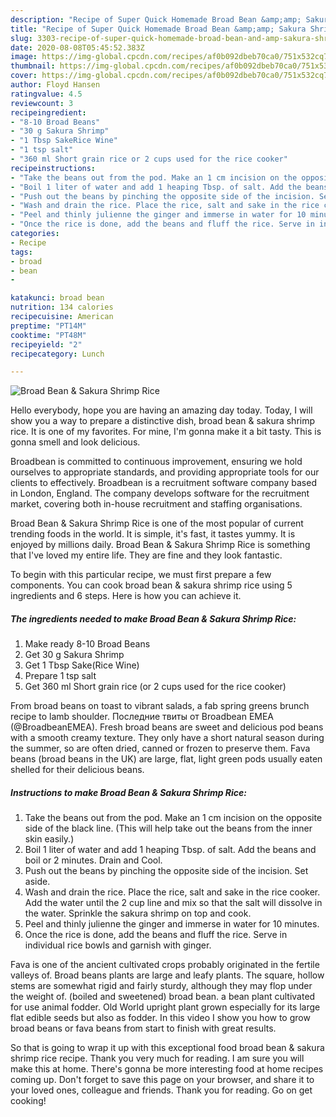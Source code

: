 ```yaml
---
description: "Recipe of Super Quick Homemade Broad Bean &amp;amp; Sakura Shrimp Rice"
title: "Recipe of Super Quick Homemade Broad Bean &amp;amp; Sakura Shrimp Rice"
slug: 3303-recipe-of-super-quick-homemade-broad-bean-and-amp-sakura-shrimp-rice
date: 2020-08-08T05:45:52.383Z
image: https://img-global.cpcdn.com/recipes/af0b092dbeb70ca0/751x532cq70/broad-bean-sakura-shrimp-rice-recipe-main-photo.jpg
thumbnail: https://img-global.cpcdn.com/recipes/af0b092dbeb70ca0/751x532cq70/broad-bean-sakura-shrimp-rice-recipe-main-photo.jpg
cover: https://img-global.cpcdn.com/recipes/af0b092dbeb70ca0/751x532cq70/broad-bean-sakura-shrimp-rice-recipe-main-photo.jpg
author: Floyd Hansen
ratingvalue: 4.5
reviewcount: 3
recipeingredient:
- "8-10 Broad Beans"
- "30 g Sakura Shrimp"
- "1 Tbsp SakeRice Wine"
- "1 tsp salt"
- "360 ml Short grain rice or 2 cups used for the rice cooker"
recipeinstructions:
- "Take the beans out from the pod. Make an 1 cm incision on the opposite side of the black line. (This will help take out the beans from the inner skin easily.)"
- "Boil 1 liter of water and add 1 heaping Tbsp. of salt. Add the beans and boil or 2 minutes. Drain and Cool."
- "Push out the beans by pinching the opposite side of the incision. Set aside."
- "Wash and drain the rice. Place the rice, salt and sake in the rice cooker. Add the water until the 2 cup line and mix so that the salt will dissolve in the water. Sprinkle the sakura shrimp on top and cook."
- "Peel and thinly julienne the ginger and immerse in water for 10 minutes."
- "Once the rice is done, add the beans and fluff the rice. Serve in individual rice bowls and garnish with ginger."
categories:
- Recipe
tags:
- broad
- bean
- 

katakunci: broad bean  
nutrition: 134 calories
recipecuisine: American
preptime: "PT14M"
cooktime: "PT48M"
recipeyield: "2"
recipecategory: Lunch

---
```



![Broad Bean &amp; Sakura Shrimp Rice](https://img-global.cpcdn.com/recipes/af0b092dbeb70ca0/751x532cq70/broad-bean-sakura-shrimp-rice-recipe-main-photo.jpg)

Hello everybody, hope you are having an amazing day today. Today, I will show you a way to prepare a distinctive dish, broad bean &amp; sakura shrimp rice. It is one of my favorites. For mine, I'm gonna make it a bit tasty. This is gonna smell and look delicious.

Broadbean is committed to continuous improvement, ensuring we hold ourselves to appropriate standards, and providing appropriate tools for our clients to effectively. Broadbean is a recruitment software company based in London, England. The company develops software for the recruitment market, covering both in-house recruitment and staffing organisations.

Broad Bean &amp; Sakura Shrimp Rice is one of the most popular of current trending foods in the world. It is simple, it's fast, it tastes yummy. It is enjoyed by millions daily. Broad Bean &amp; Sakura Shrimp Rice is something that I've loved my entire life. They are fine and they look fantastic.


To begin with this particular recipe, we must first prepare a few components. You can cook broad bean &amp; sakura shrimp rice using 5 ingredients and 6 steps. Here is how you can achieve it.

<!--inarticleads1-->

##### The ingredients needed to make Broad Bean &amp; Sakura Shrimp Rice:

1. Make ready 8-10 Broad Beans
1. Get 30 g Sakura Shrimp
1. Get 1 Tbsp Sake(Rice Wine)
1. Prepare 1 tsp salt
1. Get 360 ml Short grain rice (or 2 cups used for the rice cooker)


From broad beans on toast to vibrant salads, a fab spring greens brunch recipe to lamb shoulder. Последние твиты от Broadbean EMEA (@BroadbeanEMEA). Fresh broad beans are sweet and delicious pod beans with a smooth creamy texture. They only have a short natural season during the summer, so are often dried, canned or frozen to preserve them. Fava beans (broad beans in the UK) are large, flat, light green pods usually eaten shelled for their delicious beans. 

<!--inarticleads2-->

##### Instructions to make Broad Bean &amp; Sakura Shrimp Rice:

1. Take the beans out from the pod. Make an 1 cm incision on the opposite side of the black line. (This will help take out the beans from the inner skin easily.)
1. Boil 1 liter of water and add 1 heaping Tbsp. of salt. Add the beans and boil or 2 minutes. Drain and Cool.
1. Push out the beans by pinching the opposite side of the incision. Set aside.
1. Wash and drain the rice. Place the rice, salt and sake in the rice cooker. Add the water until the 2 cup line and mix so that the salt will dissolve in the water. Sprinkle the sakura shrimp on top and cook.
1. Peel and thinly julienne the ginger and immerse in water for 10 minutes.
1. Once the rice is done, add the beans and fluff the rice. Serve in individual rice bowls and garnish with ginger.


Fava is one of the ancient cultivated crops probably originated in the fertile valleys of. Broad beans plants are large and leafy plants. The square, hollow stems are somewhat rigid and fairly sturdy, although they may flop under the weight of. (boiled and sweetened) broad bean. a bean plant cultivated for use animal fodder. Old World upright plant grown especially for its large flat edible seeds but also as fodder. In this video I show you how to grow broad beans or fava beans from start to finish with great results. 

So that is going to wrap it up with this exceptional food broad bean &amp; sakura shrimp rice recipe. Thank you very much for reading. I am sure you will make this at home. There's gonna be more interesting food at home recipes coming up. Don't forget to save this page on your browser, and share it to your loved ones, colleague and friends. Thank you for reading. Go on get cooking!
